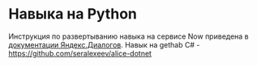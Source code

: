 # Навыка на Python

Инструкция по развертыванию навыка на сервисе Now приведена в [документации Яндекс.Диалогов](https://tech.yandex.ru/dialogs/alice/doc/quickstart-python-docpage/).
Навык на gethab C# - https://github.com/seralexeev/alice-dotnet
